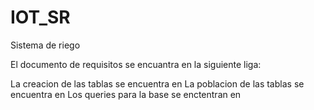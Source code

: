 # IOT_SR
Sistema de riego


El documento de requisitos se encuantra en la siguiente liga:

La creacion de las tablas se encuentra en 
La poblacion de las tablas se encuentra en 
Los queries para la base se enctentran en
